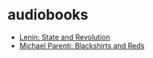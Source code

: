 # audiobooks

- [Lenin: State and Revolution](https://www.youtube.com/watch?v=7GrP0EVJkVE)
- [Michael Parenti: Blackshirts and Reds](https://www.youtube.com/watch?v=q7OXhF6zG8o)
